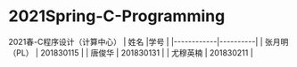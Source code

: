 # 2021Spring-C-Programming
2021春-C程序设计（计算中心）
| 姓名       |学号      |
|------------|----------|
| 张月明（PL） | 201830115 |
| 唐俊华     | 201830131 |
| 尤穆英楠   | 201830211 |
